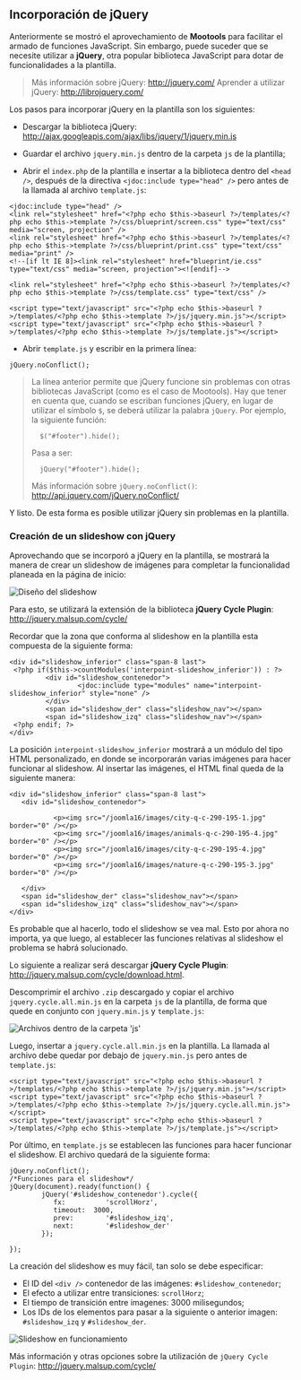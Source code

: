 

## Incorporación de jQuery

Anteriormente se mostró el aprovechamiento de **Mootools** para facilitar el armado de funciones JavaScript. Sin embargo, puede suceder que se necesite utilizar a **jQuery**, otra popular biblioteca JavaScript para dotar de funcionalidades a la plantilla. 


> Más información sobre jQuery: <http://jquery.com/>
> Aprender a utilizar jQuery: <http://librojquery.com/>


Los pasos para incorporar jQuery en la plantilla son los siguientes:


* Descargar la biblioteca jQuery: <http://ajax.googleapis.com/ajax/libs/jquery/1/jquery.min.js>

* Guardar el archivo `jquery.min.js` dentro de la carpeta `js` de la plantilla;

* Abrir el `index.php` de la plantilla e insertar a la biblioteca dentro del `<head />`, después de la directiva `<jdoc:include type="head" />` pero antes de la llamada al archivo `template.js`:


~~~~~~~~~{.php}
<jdoc:include type="head" />
<link rel="stylesheet" href="<?php echo $this->baseurl ?>/templates/<?php echo $this->template ?>/css/blueprint/screen.css" type="text/css" media="screen, projection" />
<link rel="stylesheet" href="<?php echo $this->baseurl ?>/templates/<?php echo $this->template ?>/css/blueprint/print.css" type="text/css" media="print" />
<!--[if lt IE 8]><link rel="stylesheet" href="blueprint/ie.css" type="text/css" media="screen, projection"><![endif]-->

<link rel="stylesheet" href="<?php echo $this->baseurl ?>/templates/<?php echo $this->template ?>/css/template.css" type="text/css" />

<script type="text/javascript" src="<?php echo $this->baseurl ?>/templates/<?php echo $this->template ?>/js/jquery.min.js"></script>
<script type="text/javascript" src="<?php echo $this->baseurl ?>/templates/<?php echo $this->template ?>/js/template.js"></script>
~~~~~~~~~~~~~~~~~~~~~~~~~~~~


* Abrir `template.js` y escribir en la primera línea:

~~~~~~~~~{.javascript}
jQuery.noConflict();
~~~~~~~~~~~~~~~~~~~~~~~~~~~~

	
> La línea anterior permite que jQuery funcione sin problemas con otras bibliotecas JavaScript (como es el caso de Mootools). Hay que tener en cuenta que, cuando se escriban funciones jQuery, en lugar de utilizar el símbolo `$`, se deberá utilizar la palabra `jQuery`.
> Por ejemplo, la siguiente función:
>
>		$("#footer").hide();
>
> Pasa a ser:
>
>		jQuery("#footer").hide();
>
> Más información sobre `jQuery.noConflict()`: <http://api.jquery.com/jQuery.noConflict/>


Y listo. De esta forma es posible utilizar jQuery sin problemas en la plantilla.


### Creación de un slideshow con jQuery

Aprovechando que se incorporó a jQuery en la plantilla, se mostrará la manera de crear un slideshow de imágenes para completar la funcionalidad planeada en la página de inicio:


![Diseño del slideshow](incluir/figuras/image26.png)


Para esto, se utilizará la extensión de la biblioteca **jQuery Cycle Plugin**: <http://jquery.malsup.com/cycle/>

Recordar que la zona que conforma al slideshow en la plantilla esta compuesta de la siguiente forma:


~~~~~~~~~{.php}
<div id="slideshow_inferior" class="span-8 last">
 <?php if($this->countModules('interpoint-slideshow_inferior')) : ?>
         <div id="slideshow_contenedor">
                 <jdoc:include type="modules" name="interpoint-slideshow_inferior" style="none" />
         </div>
         <span id="slideshow_der" class="slideshow_nav"></span>
         <span id="slideshow_izq" class="slideshow_nav"></span>
 <?php endif; ?>
</div>
~~~~~~~~~~~~~~~~~~~~~~~~~~~~


La posición `interpoint-slideshow_inferior` mostrará a un módulo del tipo HTML personalizado, en donde se incorporarán varias imágenes para hacer funcionar al slideshow. Al insertar las imágenes, el HTML final queda de la siguiente manera:


~~~~~~~~~{.php}
<div id="slideshow_inferior" class="span-8 last">
   <div id="slideshow_contenedor">
   
           <p><img src="/joomla16/images/city-q-c-290-195-1.jpg" border="0" /></p>
           <p><img src="/joomla16/images/animals-q-c-290-195-4.jpg" border="0" /></p>
           <p><img src="/joomla16/images/city-q-c-290-195-4.jpg" border="0" /></p>
           <p><img src="/joomla16/images/nature-q-c-290-195-3.jpg" border="0" /></p>
           
   </div>
   <span id="slideshow_der" class="slideshow_nav"></span>
   <span id="slideshow_izq" class="slideshow_nav"></span>
</div>
~~~~~~~~~~~~~~~~~~~~~~~~~~~~


Es probable que al hacerlo, todo el slideshow se vea mal. Esto por ahora no importa, ya que luego, al establecer las funciones relativas al slideshow el problema se habrá solucionado.

Lo siguiente a realizar será descargar **jQuery Cycle Plugin**: <http://jquery.malsup.com/cycle/download.html>. 

Descomprimir el archivo `.zip` descargado y copiar el archivo `jquery.cycle.all.min.js` en la carpeta `js` de la plantilla, de forma que quede en conjunto con `jquery.min.js` y `template.js`:


![Archivos dentro de la carpeta 'js'](incluir/figuras/image32.png)


Luego, insertar a `jquery.cycle.all.min.js` en la plantilla. La llamada al archivo debe quedar por debajo de `jquery.min.js` pero antes de `template.js`:


~~~~~~~~~{.php}
<script type="text/javascript" src="<?php echo $this->baseurl ?>/templates/<?php echo $this->template ?>/js/jquery.min.js"></script>
<script type="text/javascript" src="<?php echo $this->baseurl ?>/templates/<?php echo $this->template ?>/js/jquery.cycle.all.min.js"></script>
<script type="text/javascript" src="<?php echo $this->baseurl ?>/templates/<?php echo $this->template ?>/js/template.js"></script>
~~~~~~~~~~~~~~~~~~~~~~~~~~~~


Por último, en `template.js` se establecen las funciones para hacer funcionar el slideshow. El archivo quedará de la siguiente forma:


~~~~~~~~~{.javascript}
jQuery.noConflict();
/*Funciones para el slideshow*/
jQuery(document).ready(function() {
        jQuery('#slideshow_contenedor').cycle({
           fx:          'scrollHorz',
           timeout:  3000,
           prev:        '#slideshow_izq',
           next:        '#slideshow_der'
        });
   
});
~~~~~~~~~~~~~~~~~~~~~~~~~~~~


La creación del slideshow es muy fácil, tan solo se debe especificar:


* El ID del `<div />` contenedor de las imágenes: `#slideshow_contenedor`;
* El efecto a utilizar entre transiciones: `scrollHorz`;
* El tiempo de transición entre imagenes: 3000 milisegundos;
* Los IDs de los elementos para pasar a la siguiente o anterior imagen: `#slideshow_izq` y `#slideshow_der`.


![Slideshow en funcionamiento](incluir/figuras/image34.png)


Más información y otras opciones sobre la utilización de `jQuery Cycle Plugin`: <http://jquery.malsup.com/cycle/>



